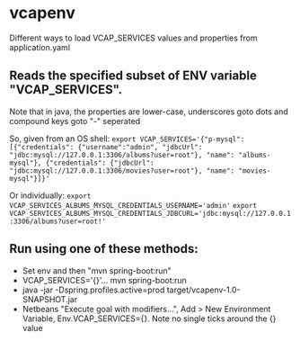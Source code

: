 # vcapenv
Different ways to load VCAP_SERVICES values and properties from application.yaml

## Reads the specified subset of ENV variable "VCAP_SERVICES".
Note that in java, the properties are lower-case, underscores goto dots and compound keys goto "-" seperated
 
So, given from an OS shell:
```export VCAP_SERVICES='{"p-mysql": [{"credentials": {"username":"admin", "jdbcUrl": "jdbc:mysql://127.0.0.1:3306/albums?user=root"}, "name": "albums-mysql"}, {"credentials": {"jdbcUrl": "jdbc:mysql://127.0.0.1:3306/movies?user=root"}, "name": "movies-mysql"}]}'```
 
Or individually:
```export VCAP_SERVICES_ALBUMS_MYSQL_CREDENTIALS_USERNAME='admin'```
```export VCAP_SERVICES_ALBUMS_MYSQL_CREDENTIALS_JDBCURL='jdbc:mysql://127.0.0.1:3306/albums?user=root!'```

## Run using one of these methods:
- Set env and then "mvn spring-boot:run"
- VCAP_SERVICES='{}'... mvn spring-boot:run
- java -jar -Dspring.profiles.active=prod target/vcapenv-1.0-SNAPSHOT.jar
- Netbeans "Execute goal with modifiers...", Add > New Environment Variable, Env.VCAP_SERVICES={}. Note no single ticks around the {} value
